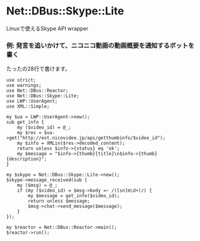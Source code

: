 Net::DBus::Skype::Lite
======================

Linuxで使えるSkype API wrapper

### 例: 発言を追いかけて、ニコニコ動画の動画概要を通知するボットを書く

たったの28行で書けます。

    use strict;
    use warnings;
    use Net::DBus::Reactor;
    use Net::DBus::Skype::Lite;
    use LWP::UserAgent;
    use XML::Simple;

    my $ua = LWP::UserAgent->new();
    sub get_info {
        my ($video_id) = @_;
        my $res = $ua->get("http://ext.nicovideo.jp/api/getthumbinfo/$video_id");
        my $info = XMLin($res->decoded_content);
        return unless $info->{status} eq 'ok';
        my $message = "$info->{thumb}{title}\n$info->{thumb}{description}";
    }

    my $skype = Net::DBus::Skype::Lite->new();
    $skype->message_received(sub {
        my ($msg) = @_;
        if (my ($video_id) = $msg->body =~ /([sn]m\d+)/) {
            my $message = get_info($video_id);
            return unless $message;
            $msg->chat->send_message($message);
        }
    });

    my $reactor = Net::DBus::Reactor->main();
    $reactor->run();
